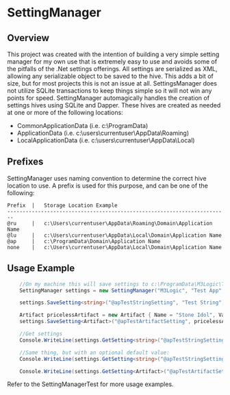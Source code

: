 # SettingManager

## Overview
This project was created with the intention of building a very simple setting manager for my own use that is extremely easy to use and avoids some of the pitfalls of the .Net settings offerings.
All settings are serialized as XML, allowing any serializable object to be saved to the hive. This adds a bit of size, but for most projects this is not an issue at all.
SettingsManager does not utilize SQLite transactions to keep things simple so it will not win any points for speed.
SettingManager automagically handles the creation of settings hives using SQLite and Dapper. These hives are created as needed at one or more of the following locations:
* CommonApplicationData (i.e. c:\ProgramData\)
* ApplicationData (i.e. c:\users\currentuser\AppData\Roaming\)
* LocalApplicationData (i.e. c:\users\currentuser\AppData\Local\)

## Prefixes

SettingManager uses naming convention to determine the correct hive location to use.
A prefix is used for this purpose, and can be one of the following:
```
Prefix  |   Storage Location Example
------------------------------------------------------------------------
@ru     |   c:\Users\currentuser\AppData\Roaming\Domain\Application Name
@lu     |   c:\Users\currentuser\AppData\Local\Domain\Application Name
@ap     |   c:\ProgramData\Domain\Application Name
none    |   c:\Users\currentuser\AppData\Local\Domain\Application Name
```
## Usage Example

```c#
    //On my machine this will save settings to c:\ProgramData\M3Logic\Test App\Settings.db
    SettingManager settings = new SettingManager("M3Logic", "Test App", "Settings.db");

    settings.SaveSetting<string>("@apTestStringSetting", "Test String");

    Artifact pricelessArtifact = new Artifact { Name = "Stone Idol", Value = 500.00M };
    settings.SaveSetting<Artifact>("@apTestArtifactSetting", pricelessArtifact);

    //Get settings
    Console.WriteLine(settings.GetSetting<string>("@apTestStringSetting"));

    //Same thing, but with an optional default value:
    Console.WriteLine(settings.GetSetting<string>("@apTestStringSetting","Test string"));

    Console.WriteLine(settings.GetSetting<Artifact>("@apTestArtifactSetting").Name);
```
Refer to the SettingManagerTest for more usage examples.
